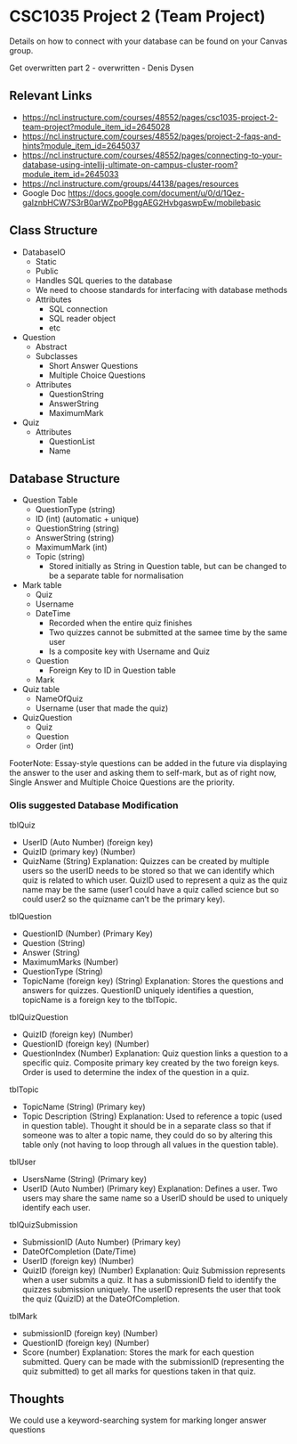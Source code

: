 CSC1035 Project 2 (Team Project)
================================

Details on how to connect with your database can be found on your Canvas group.

Get overwritten part 2 - overwritten - Denis Dysen

## Relevant Links
- https://ncl.instructure.com/courses/48552/pages/csc1035-project-2-team-project?module_item_id=2645028
- https://ncl.instructure.com/courses/48552/pages/project-2-faqs-and-hints?module_item_id=2645037
- https://ncl.instructure.com/courses/48552/pages/connecting-to-your-database-using-intellij-ultimate-on-campus-cluster-room?module_item_id=2645033
- https://ncl.instructure.com/groups/44138/pages/resources
- Google Doc https://docs.google.com/document/u/0/d/1Qez-gaIznbHCW7S3rB0arWZpoPBggAEG2HvbgaswpEw/mobilebasic

## Class Structure
- DatabaseIO
  - Static
  - Public
  - Handles SQL queries to the database
  - We need to choose standards for interfacing with database methods
  - Attributes
    - SQL connection
    - SQL reader object
    - etc
- Question
  - Abstract
  - Subclasses
    - Short Answer Questions
    - Multiple Choice Questions
  - Attributes
    - QuestionString
    - AnswerString
    - MaximumMark
- Quiz
  - Attributes
    - QuestionList
    - Name

## Database Structure
- Question Table
  - QuestionType (string)
  - ID (int) (automatic + unique)
  - QuestionString (string)
  - AnswerString (string)
  - MaximumMark (int)
  - Topic (string)
    - Stored initially as String in Question table, but can be changed to be a separate table for normalisation
- Mark table
  - Quiz
  - Username
  - DateTime
    - Recorded when the entire quiz finishes
    - Two quizzes cannot be submitted at the samee time by the same user
    - Is a composite key with Username and Quiz
  - Question
    - Foreign Key to ID in Question table 
  - Mark
- Quiz table
  - NameOfQuiz
  - Username (user that made the quiz)
- QuizQuestion
  - Quiz
  - Question
  - Order (int)  

FooterNote:
Essay-style questions can be added in the future via displaying the answer to the user and asking them to self-mark, but as of right now, Single Answer and Multiple Choice Questions are the priority.

### Olis suggested Database Modification
tblQuiz
-    UserID (Auto Number) (foreign key)
-    QuizID (primary key) (Number)
-    QuizName (String)
     Explanation: Quizzes can be created by multiple users so the userID needs to be stored so that we can identify which quiz is related to which user. QuizID used to represent a quiz as the quiz name may be the same (user1 could have a quiz called science but so could user2 so the quizname can’t be the primary key).

tblQuestion
-	QuestionID (Number) (Primary Key)
-	Question (String)
-	Answer (String)
-	MaximumMarks (Number)
-	QuestionType (String)
-	TopicName (foreign key) (String)
     Explanation: Stores the questions and answers for quizzes. QuestionID uniquely identifies a question, topicName is a foreign key to the tblTopic.

tblQuizQuestion
-    QuizID (foreign key) (Number)
-    QuestionID (foreign key) (Number)
-    QuestionIndex (Number)
     Explanation: Quiz question links a question to a specific quiz. Composite primary key created by the two foreign keys. Order is used to determine the index of the question in a quiz.

tblTopic
-    TopicName (String) (Primary key)
-    Topic Description (String)
     Explanation: Used to reference a topic (used in question table). Thought it should be in a separate class so that if someone was to alter a topic name, they could do so by altering this table only (not having to loop through all values in the question table).

tblUser
-    UsersName (String) (Primary key)
-    UserID (Auto Number) (Primary key)
     Explanation: Defines a user. Two users may share the same name so a UserID should be used to uniquely identify each user.

tblQuizSubmission
-    SubmissionID (Auto Number) (Primary key)
-    DateOfCompletion (Date/Time)
-    UserID (foreign key) (Number)
-    QuizID (foreign key) (Number)
     Explanation: Quiz Submission represents when a user submits a quiz. It has a submissionID field to identify the quizzes submission uniquely. The userID represents the user that took the quiz (QuizID) at the DateOfCompletion.

tblMark
-    submissionID (foreign key) (Number)
-    QuestionID (foreign key) (Number)
-    Score (number)
     Explanation: Stores the mark for each question submitted. Query can be made with the submissionID (representing the quiz submitted) to get all marks for questions taken in that quiz.


## Thoughts
We could use a keyword-searching system for marking longer answer questions